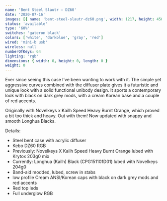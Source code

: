 ```yaml
---
name: 'Bent Steel Slautr — DZ60'
date: '2020-07-16'
images: [{ name: 'bent-steel-slautr-dz60.png', width: 1217, height: 450 }]
status: 'available'
type: '60%'
switches: 'gateron black'
colors: ['white', 'darkblue', 'gray', 'red']
wired: 'mini-b usb'
wireless: null
numberOfKeys: 64
lighting: 'rgb'
dimensions: { width: 0, height: 0, length: 0 }
weight: 0
---
```


Ever since seeing this case I’ve been wanting to work with it. The simple yet aggressive curves combined with the diffuser plate gives it a futuristic and unique look with a solid functional unibody design. It sports a contemporary look with black on dark grey mods, with a cream Korean base and a couple of red accents.

Originally with Novelkeys x Kailh Speed Heavy Burnt Orange, which proved a bit too thick and heavy. Out with them! Now updated with snappy and smooth Longhua Blacks.

Details:

- Steel bent case with acrylic diffuser
- Kebo DZ60 RGB
- Previously: Novelkeys X Kailh Speed Heavy Burnt Orange lubed with Krytox 203g0 mix
- Currently: Longhua (Kailh) Black (CPG151101D01) lubed with Novelkeys 204g0
- Band-aid modded, lubed, screw in stabs
- low profile Cream ANSI/Korean caps with black on dark grey mods and red accents
- Red top leds
- Full underglow RGB
